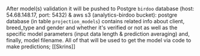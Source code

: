 After model(s) validation it will be pushed to Postgre `birdoo` database (host: 54.68.148.17, port: 5432) & aws s3 (analytics-birdoo bucket): postgre database (in table `projection_models`)  contains related info about client, breed_type and gender and whether it's verified or not as well as the specific model parameters (input data length & prediction averaging) and, finally, model filename. All of that will be used to get the model via code to make predictions;
[[Skrins]]